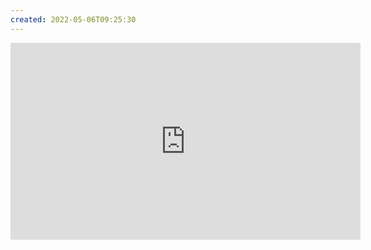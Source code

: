 ```yaml
---
created: 2022-05-06T09:25:30
---
```


<div class="videoWrapper">
<iframe width="560" height="315" src="https://www.youtube.com/embed/QpDn4-Na5co" frameborder="0" allow="accelerometer; autoplay; clipboard-write; encrypted-media; gyroscope; picture-in-picture" allowfullscreen></iframe></div>

